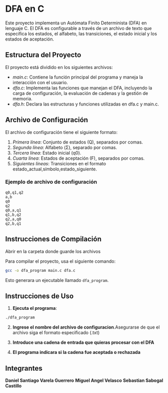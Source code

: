 # DFA en C

Este proyecto implementa un Autómata Finito Determinista (DFA) en lenguaje C. El DFA es configurable a través de un archivo de texto que especifica los estados, el alfabeto, las transiciones, el estado inicial y los estados de aceptación.

## Estructura del Proyecto

El proyecto está dividido en los siguientes archivos:

- *main.c*: Contiene la función principal del programa y maneja la interacción con el usuario.
- *dfa.c*: Implementa las funciones que manejan el DFA, incluyendo la carga de configuración, la evaluación de cadenas y la gestión de memoria.
- *dfa.h*: Declara las estructuras y funciones utilizadas en dfa.c y main.c.

## Archivo de Configuración

El archivo de configuración tiene el siguiente formato:

1. *Primera línea*: Conjunto de estados (Q), separados por comas.
2. *Segunda línea*: Alfabeto (Σ), separado por comas.
3. *Tercera línea*: Estado inicial (q0).
4. *Cuarta línea*: Estados de aceptación (F), separados por comas.
5. *Siguientes líneas*: Transiciones en el formato estado_actual,símbolo,estado_siguiente.

### Ejemplo de archivo de configuración

```
q0,q1,q2
a,b
q0
q2
q0,a,q1
q1,b,q2
q2,a,q0
q2,b,q1

```

## Instrucciones de Compilación

Abrir en la carpeta donde guarde los archivos 

Para compilar el proyecto, usa el siguiente comando:

```sh
gcc -o dfa_program main.c dfa.c
```

Esto generara un ejecutable llamado `dfa_program`.

## Instrucciones de Uso

1. **Ejecuta el programa**:

```sh
./dfa_program
```

2. **Ingrese el nombre del archivo de configuracion**.Asegurarse de que el archivo siga el formato especificado (.txt)

3. **Introduce una cadena de entrada que quieras procesar con el DFA**

4. **El programa indicara si la cadena fue aceptada o rechazada**


## Integrantes

**Daniel Santiago Varela Guerrero**
**Miguel Angel Velasco**
**Sebastian Sabogal Castillo**
